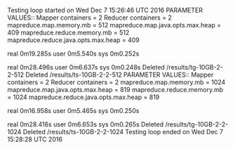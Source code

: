 Testing loop started on Wed Dec 7 15:26:46 UTC 2016
PARAMETER VALUES::
               Mapper containers = 2
               Reducer containers = 2
               mapreduce.map.memory.mb = 512
               mapreduce.map.java.opts.max.heap = 409
               mapreduce.reduce.memory.mb = 512
               mapreduce.reduce.java.opts.max.heap = 409

real    0m19.285s
user    0m5.540s
sys     0m0.252s

real    0m28.496s
user    0m6.637s
sys     0m0.248s
Deleted /results/tg-10GB-2-2-512
Deleted /results/ts-10GB-2-2-512
PARAMETER VALUES::
               Mapper containers = 2
               Reducer containers = 2
               mapreduce.map.memory.mb = 1024
               mapreduce.map.java.opts.max.heap = 819
               mapreduce.reduce.memory.mb = 1024
               mapreduce.reduce.java.opts.max.heap = 819

real    0m16.958s
user    0m5.465s
sys     0m0.250s

real    0m28.416s
user    0m6.653s
sys     0m0.265s
Deleted /results/tg-10GB-2-2-1024
Deleted /results/ts-10GB-2-2-1024
Testing loop ended on Wed Dec 7 15:28:28 UTC 2016